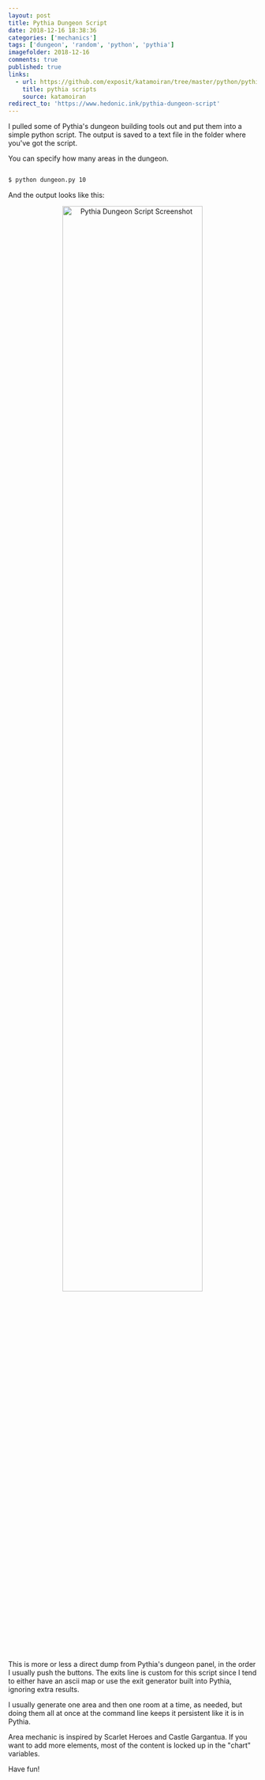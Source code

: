 ```yaml
---
layout: post
title: Pythia Dungeon Script
date: 2018-12-16 18:38:36
categories: ['mechanics']
tags: ['dungeon', 'random', 'python', 'pythia']
imagefolder: 2018-12-16
comments: true
published: true
links:
  - url: https://github.com/exposit/katamoiran/tree/master/python/pythia-scripts
    title: pythia scripts
    source: katamoiran
redirect_to: 'https://www.hedonic.ink/pythia-dungeon-script'
---
```


I pulled some of Pythia's dungeon building tools out and put them into a simple python script. The output is saved to a text file in the folder where you've got the script.

<!--more-->

You can specify how many areas in the dungeon.

```bash

$ python dungeon.py 10

```

And the output looks like this:

<center>
<img src="{{ site.baseurl }}/img/posts/{{page.imagefolder}}/pythia-dungeon-script-screenshot.png" alt="Pythia Dungeon Script Screenshot " style="width: 75%; height: 75%"/><br>
</center>

This is more or less a direct dump from Pythia's dungeon panel, in the order I usually push the buttons. The exits line is custom for this script since I tend to either have an ascii map or use the exit generator built into Pythia, ignoring extra results.

I usually generate one area and then one room at a time, as needed, but doing them all at once at the command line keeps it persistent like it is in Pythia.

Area mechanic is inspired by Scarlet Heroes and Castle Gargantua. If you want to add more elements, most of the content is locked up in the "chart" variables.

Have fun!
